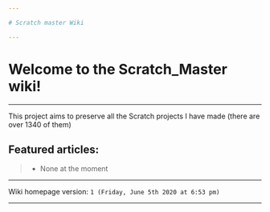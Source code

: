```yaml
---

# Scratch master Wiki

---
```


# Welcome to the Scratch_Master wiki!

---

This project aims to preserve all the Scratch projects I have made (there are over 1340 of them)

## Featured articles:

> * None at the moment

---

Wiki homepage version: `1 (Friday, June 5th 2020 at 6:53 pm)`

---

